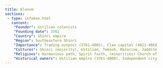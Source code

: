 ```yaml
---
title: Klonum
sections:
 - type: infobox.html
   content:
    "Founder": Ustilian colonists
    "Founding date": 3761
    "Country": Shinri empire
    "Region": Southeastern Shinri
    "Importance": Trading outpost (3761-4003), Clan capital (4021-40XX), National capital (40XX onwards)
    "Cultures": Shinri (majority), Ustilian, Temash, Mazarine, Jaddite
    "Religions": Harmonious path, Spirit faith, (minorities) Church of the Inheritor, Feynism
    "Historical owners": Ustilian empire (3761-4000), Independent city-state (4000-4003), Kajiwara clan (4003-4021), Takenaga clan (4021-4026), Shinri alliance (4026-4100), Klonum people's republic (4100-4106), Shinri alliance (4106-4114), Shinri empire (4114 onwards)
---
```


